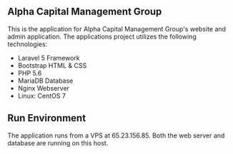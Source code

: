 ## Alpha Capital Management Group

This is the application for Alpha Capital Management Group's website and admin application. The applications project utilizes the following technologies:
  - Laravel 5 Framework
  - Bootstrap HTML & CSS
  - PHP 5.6
  - MariaDB Database
  - Nginx Webserver
  - Linux: CentOS 7

## Run Environment

The application runs from a VPS at 65.23.156.85. Both the web server and database are running on this host.
